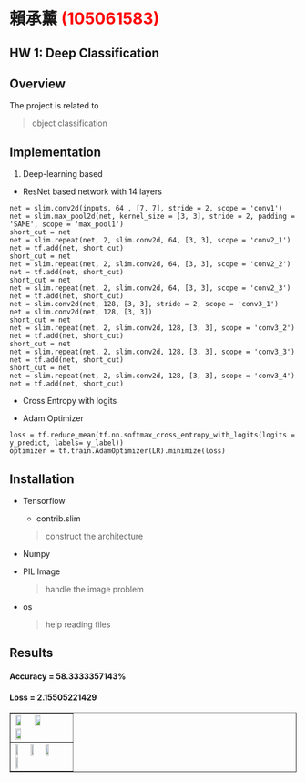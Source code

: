 # 賴承薰 <span style="color:red">(105061583)</span>

## HW 1: Deep Classification

## Overview
The project is related to 
> object classification


## Implementation
1. Deep-learning based


* ResNet based network with 14 layers

```
net = slim.conv2d(inputs, 64 , [7, 7], stride = 2, scope = 'conv1')
net = slim.max_pool2d(net, kernel_size = [3, 3], stride = 2, padding = 'SAME', scope = 'max_pool1')
short_cut = net
net = slim.repeat(net, 2, slim.conv2d, 64, [3, 3], scope = 'conv2_1')
net = tf.add(net, short_cut)
short_cut = net
net = slim.repeat(net, 2, slim.conv2d, 64, [3, 3], scope = 'conv2_2')
net = tf.add(net, short_cut)
short_cut = net
net = slim.repeat(net, 2, slim.conv2d, 64, [3, 3], scope = 'conv2_3')
net = tf.add(net, short_cut)
net = slim.conv2d(net, 128, [3, 3], stride = 2, scope = 'conv3_1')
net = slim.conv2d(net, 128, [3, 3])
short_cut = net
net = slim.repeat(net, 2, slim.conv2d, 128, [3, 3], scope = 'conv3_2')
net = tf.add(net, short_cut)
short_cut = net
net = slim.repeat(net, 2, slim.conv2d, 128, [3, 3], scope = 'conv3_3')
net = tf.add(net, short_cut)
short_cut = net
net = slim.repeat(net, 2, slim.conv2d, 128, [3, 3], scope = 'conv3_4')
net = tf.add(net, short_cut)
```

* Cross Entropy with logits

* Adam Optimizer

```
loss = tf.reduce_mean(tf.nn.softmax_cross_entropy_with_logits(logits = y_predict, labels= y_label))
optimizer = tf.train.AdamOptimizer(LR).minimize(loss)
```

## Installation
* Tensorflow
    
    * contrib.slim
    
    > construct the architecture

* Numpy

* PIL Image

    > handle the image problem

* os

    > help reading files


## Results
#### Accuracy = 58.3333357143%
#### Loss     = 2.15505221429
<table border=1>
<tr>
<td>
<img src="placeholder.jpg" width="32%"/>
<img src="placeholder.jpg" width="32%"/>
<img src="placeholder.jpg" width="32%"/>
</td>
</tr>

<tr>
<td>
<img src="placeholder.jpg" width="24%"/>
<img src="placeholder.jpg" width="24%"/>
<img src="placeholder.jpg" width="24%"/>
<img src="placeholder.jpg" width="24%"/>
</td>
</tr>

</table>


